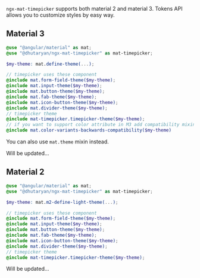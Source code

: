 `ngx-mat-timepicker` supports both material 2 and material 3. Tokens API allows you to customize styles by easy way.

## Material 3

```scss
@use "@angular/material" as mat;
@use "@dhutaryan/ngx-mat-timepicker" as mat-timepicker;

$my-theme: mat.define-theme(...);

// timepicker uses these component
@include mat.form-field-theme($my-theme);
@include mat.input-theme($my-theme);
@include mat.button-theme($my-theme);
@include mat.fab-theme($my-theme);
@include mat.icon-button-theme($my-theme);
@include mat.divider-theme($my-theme);
// timepicker theme
@include mat-timepicker.timepicker-theme($my-theme);
// if you want to support color attribute in M3 add compatibility mixin
@include mat.color-variants-backwards-compatibility($my-theme)
```

You can also use `mat.theme` mixin instead.

Will be updated...

## Material 2

```scss
@use "@angular/material" as mat;
@use "@dhutaryan/ngx-mat-timepicker" as mat-timepicker;

$my-theme: mat.m2-define-light-theme(...);

// timepicker uses these component
@include mat.form-field-theme($my-theme);
@include mat.input-theme($my-theme);
@include mat.button-theme($my-theme);
@include mat.fab-theme($my-theme);
@include mat.icon-button-theme($my-theme);
@include mat.divider-theme($my-theme);
// timepicker theme
@include mat-timepicker.timepicker-theme($my-theme);
```

Will be updated...
